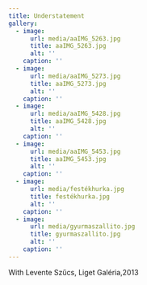 ```yaml
---
title: Understatement
gallery:
  - image:
      url: media/aaIMG_5263.jpg
      title: aaIMG_5263.jpg
      alt: ''
    caption: ''
  - image:
      url: media/aaIMG_5273.jpg
      title: aaIMG_5273.jpg
      alt: ''
    caption: ''
  - image:
      url: media/aaIMG_5428.jpg
      title: aaIMG_5428.jpg
      alt: ''
    caption: ''
  - image:
      url: media/aaIMG_5453.jpg
      title: aaIMG_5453.jpg
      alt: ''
    caption: ''
  - image:
      url: media/festékhurka.jpg
      title: festékhurka.jpg
      alt: ''
    caption: ''
  - image:
      url: media/gyurmaszallito.jpg
      title: gyurmaszallito.jpg
      alt: ''
    caption: ''
---
```


With Levente Szűcs, Liget Galéria,2013
